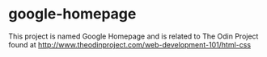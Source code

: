 # google-homepage

This project is named Google Homepage and is related to The Odin Project found at http://www.theodinproject.com/web-development-101/html-css
